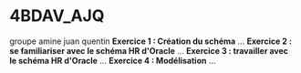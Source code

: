 # 4BDAV_AJQ
groupe amine juan quentin
**Exercice 1 : Création du schéma**
...
**Exercice 2 : se familiariser avec le schéma HR d'Oracle**
...
**Exercice 3 : travailler avec le schéma HR d'Oracle**
...
**Exercice 4 : Modélisation**
...
